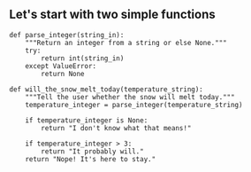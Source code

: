 ##  Let's start with two simple functions
    
    def parse_integer(string_in):
        """Return an integer from a string or else None."""
        try:
            return int(string_in)
        except ValueError:
            return None
    
    def will_the_snow_melt_today(temperature_string):
        """Tell the user whether the snow will melt today."""
        temperature_integer = parse_integer(temperature_string)
    
        if temperature_integer is None:
            return "I don't know what that means!"
    
        if temperature_integer > 3:
            return "It probably will."
        return "Nope! It's here to stay."